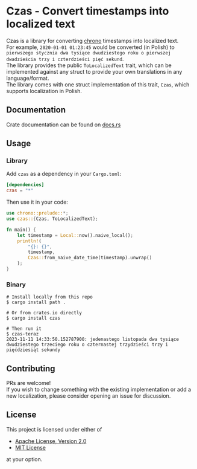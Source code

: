 # Czas - Convert timestamps into localized text

Czas is a library for converting [chrono](https://docs.rs/chrono/latest/chrono/) timestamps into localized text.  
For example, `2020-01-01 01:23:45` would be converted (in Polish) to `pierwszego stycznia dwa tysiące dwudziestego roku o pierwszej dwadzieścia trzy i czterdzieści pięć sekund`.  
The library provides the public `ToLocalizedText` trait, which can be implemented against any struct to provide your own translations in any language/format.  
The library comes with one struct implementation of this trait, `Czas`, which supports localization in Polish.  

## Documentation

Crate documentation can be found on [docs.rs](https://docs.rs/czas/latest/czas/)  

## Usage

### Library

Add `czas` as a dependency in your `Cargo.toml`:  
```toml
[dependencies]
czas = "*"
```

Then use it in your code:
```rust
use chrono::prelude::*;
use czas::{Czas, ToLocalizedText};

fn main() {
    let timestamp = Local::now().naive_local();
    println!(
        "{}: {}",
        timestamp,
        Czas::from_naive_date_time(timestamp).unwrap()
    );
}
```

### Binary

```shell
# Install locally from this repo
$ cargo install path .

# Or from crates.io directly
$ cargo install czas

# Then run it
$ czas-teraz
2023-11-11 14:33:50.152787900: jedenastego listopada dwa tysiące dwudziestego trzeciego roku o czternastej trzydzieści trzy i pięćdziesiąt sekundy  
```

## Contributing  

PRs are welcome!   
If you wish to change something with the existing implementation or add a new localization, please consider opening an issue for discussion.  

## License  

This project is licensed under either of

* [Apache License, Version 2.0](https://www.apache.org/licenses/LICENSE-2.0)
* [MIT License](https://opensource.org/licenses/MIT)

at your option.

